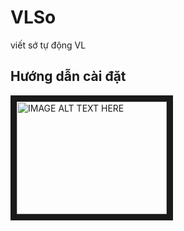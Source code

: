 # VLSo
viết sớ tự động VL

## Hướng dẫn cài đặt

<a href="http://www.youtube.com/watch?feature=player_embedded&v=m_-e8Duj3Bc
" target="_blank"><img src="http://img.youtube.com/vi/m_-e8Duj3Bc/0.jpg" 
alt="IMAGE ALT TEXT HERE" width="240" height="180" border="10" /></a>
